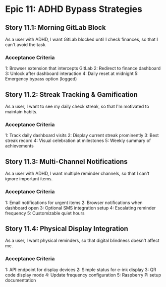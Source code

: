 # Epic 11: ADHD Bypass Strategies

## Story 11.1: Morning GitLab Block

As a user with ADHD,
I want GitLab blocked until I check finances,
so that I can't avoid the task.

### Acceptance Criteria

1: Browser extension that intercepts GitLab
2: Redirect to finance dashboard
3: Unlock after dashboard interaction
4: Daily reset at midnight
5: Emergency bypass option (logged)

## Story 11.2: Streak Tracking & Gamification

As a user,
I want to see my daily check streak,
so that I'm motivated to maintain habits.

### Acceptance Criteria

1: Track daily dashboard visits
2: Display current streak prominently
3: Best streak record
4: Visual celebration at milestones
5: Weekly summary of achievements

## Story 11.3: Multi-Channel Notifications

As a user with ADHD,
I want multiple reminder channels,
so that I can't ignore important items.

### Acceptance Criteria

1: Email notifications for urgent items
2: Browser notifications when dashboard open
3: Optional SMS integration setup
4: Escalating reminder frequency
5: Customizable quiet hours

## Story 11.4: Physical Display Integration

As a user,
I want physical reminders,
so that digital blindness doesn't affect me.

### Acceptance Criteria

1: API endpoint for display devices
2: Simple status for e-ink display
3: QR code display mode
4: Update frequency configuration
5: Raspberry Pi setup documentation
